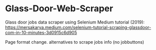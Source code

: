 # Glass-Door-Web-Scraper
Glass door jobs data scraper using Selenium
Medium tutorial (2019): https://mersakarya.medium.com/selenium-tutorial-scraping-glassdoor-com-in-10-minutes-3d0915c6d905

Page format change. alternatives to scrape jobs info (no jobbuttons)
